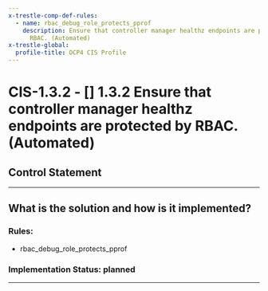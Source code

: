 ```yaml
---
x-trestle-comp-def-rules:
  - name: rbac_debug_role_protects_pprof
    description: Ensure that controller manager healthz endpoints are protected by
      RBAC. (Automated)
x-trestle-global:
  profile-title: OCP4 CIS Profile
---
```


# CIS-1.3.2 - \[\] 1.3.2 Ensure that controller manager healthz endpoints are protected by RBAC. (Automated)

## Control Statement

______________________________________________________________________

## What is the solution and how is it implemented?

<!-- For implementation status enter one of: implemented, partial, planned, alternative, not-applicable -->

<!-- Note that the list of rules under ### Rules: is read-only and changes will not be captured after assembly to JSON -->

<!-- Enter possible prose for implementation response at the control level here, after this comment -->

### Rules:

  - rbac_debug_role_protects_pprof

### Implementation Status: planned

______________________________________________________________________
